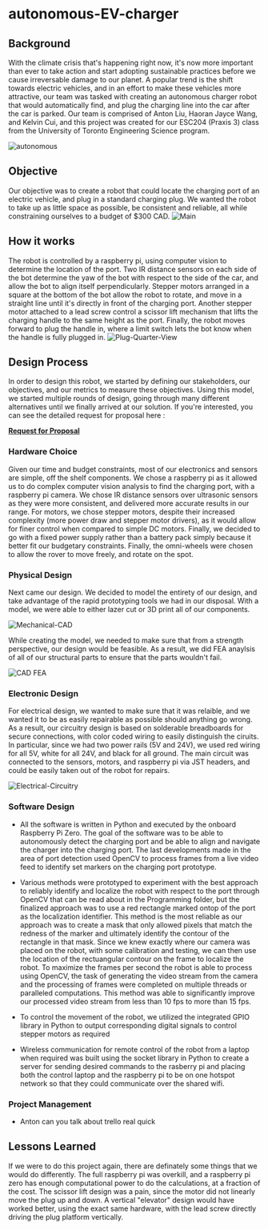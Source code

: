 # autonomous-EV-charger

## Background
With the climate crisis that's happening right now, it's now more important than ever to take action and start adopting sustainable practices before we cause irreversable damage to our planet. A popular trend is the shift towards electric vehicles, and in an effort to make these vehicles more attractive, our team was tasked with creating an autonomous charger robot that would automatically find, and plug the charging line into the car after the car is parked. Our team is comprised of Anton Liu, Haoran Jayce Wang, and Kelvin Cui, and this project was created for our ESC204 (Praxis 3) class from the University of Toronto Engineering Science program.

<img src="https://i.ibb.co/129g9J2/autonomous.jpg" alt="autonomous" border="0">

## Objective
Our objective was to create a robot that could locate the charging port of an electric vehicle, and plug in a standard charging plug. We wanted the robot to take up as little space as possible, be consistent and reliable, all while constraining ourselves to a budget of $300 CAD. 
<img src="https://i.ibb.co/TKp0mkW/Main.png" alt="Main" border="0">

## How it works
The robot is controlled by a raspberry pi, using computer vision to determine the location of the port. Two IR distance sensors on each side of the bot determine the yaw of the bot with respect to the side of the car, and allow the bot to align itself perpendicularly. Stepper motors arranged in a square at the bottom of the bot allow the robot to rotate, and move in a straight line until it's directly in front of the charging port. Another stepper motor attached to a lead screw control a scissor lift mechanism that lifts the charging handle to the same height as the port. Finally, the robot moves forward to plug the handle in, where a limit switch lets the bot know when the handle is fully plugged in.
<img src="https://i.ibb.co/3hRGWwT/Plug-Quarter-View.png" alt="Plug-Quarter-View" border="0">

## Design Process
In order to design this robot, we started by defining our stakeholders, our objectives, and our metrics to measure these objectives. Using this model, we started multiple rounds of design, going through many different alternatives until we finally arrived at our solution. If you're interested, you can see the detailed request for proposal here : 

**[Request for Proposal](https://github.com/ntnox/autonomous-EV-charger/blob/master/Request%20for%20Proposal.pdf)**

### Hardware Choice
Given our time and budget constraints, most of our electronics and sensors are simple, off the shelf components. We chose a raspberry pi as it allowed us to do complex computer vision analysis to find the charging port, with a raspberry pi camera. We chose IR distance sensors over ultrasonic sensors as they were more consistent, and delivered more accurate results in our range. For motors, we chose stepper motors, despite their increased complexity (more power draw and stepper motor drivers), as it would allow for finer control when compared to simple DC motors. Finally, we decided to go with a fixed power supply rather than a battery pack simply because it better fit our budgetary constraints. Finally, the omni-wheels were chosen to allow the rover to move freely, and rotate on the spot.

### Physical Design
Next came our design. We decided to model the entirety of our design, and take advantage of the rapid prototyping tools we had in our disposal. With a model, we were able to either lazer cut or 3D print all of our components.

<img src="https://i.ibb.co/cTCK34R/Mechanical-CAD.png" alt="Mechanical-CAD" border="0">

While creating the model, we needed to make sure that from a strength perspective, our design would be feasible. As a result, we did FEA anaylsis of all of our structural parts to ensure that the parts wouldn't fail.

<img src="https://i.ibb.co/1qKz7cp/Untitled-drawing-25.png" alt="CAD FEA" border="0">

### Electronic Design
For electrical design, we wanted to make sure that it was relaible, and we wanted it to be as easily repairable as possible should anything go wrong. As a result, our circuitry design is based on solderable breadboards for secure connections, with color coded wiring to easily distinguish the ciruits. In particular, since we had two power rails (5V and 24V), we used red wiring for all 5V, white for all 24V, and black for all ground. The main circuit was connected to the sensors, motors, and raspberry pi via JST headers, and could be easily taken out of the robot for repairs.

<img src="https://i.ibb.co/61pWSQ2/Electrical-Circuitry.jpg" alt="Electrical-Circuitry" border="0">

### Software Design
- All the software is written in Python and executed by the onboard Raspberry Pi Zero. The goal of the software was to be able to autonomously detect the charging port and be able to align and navigate the charger into the charging port. The last developments made in the area of port detection used OpenCV to process frames from a live video feed to identify set markers on the charging port prototype. 
- Various methods were prototyped to experiment with the best approach to reliably identify and localize the robot with respect to the port through OpenCV that can be read about in the Programming folder, but the finalized approach was to use a red rectangle marked ontop of the port as the localization identifier. This method is the most reliable as our approach was to create a mask that only allowed pixels that match the redness of the marker and ultimately identify the contour of the rectangle in that mask. Since we knew exactly where our camera was placed on the robot, with some calibration and testing, we can then use the location of the rectuangular contour on the frame to localize the robot. To maximize the frames per second the robot is able to process using OpenCV, the task of generating the video stream from the camera and the processing of frames were completed on multiple threads or paralleled computations. This method was able to significantly improve our processed video stream from less than 10 fps to more than 15 fps.

- To control the movement of the robot, we utilized the integrated GPIO library in Python to output corresponding digital signals to control stepper motors as required
- Wireless communication for remote control of the robot from a laptop when required was built using the socket library in Python to create a server for sending desired commands to the rasberry pi and placing both the control laptop and the raspberry pi to be on one hotspot network so that they could communicate over the shared wifi. 

### Project Management
- Anton can you talk about trello real quick 

## Lessons Learned
If we were to do this project again, there are definately some things that we would do differently. The full raspberry pi was overkill, and a raspberry pi zero has enough computational power to do the calculations, at a fraction of the cost. The scissor lift design was a pain, since the motor did not linearly move the plug up and down. A vertical "elevator" design would have worked better, using the exact same hardware, with the lead screw directly driving the plug platform vertically.
